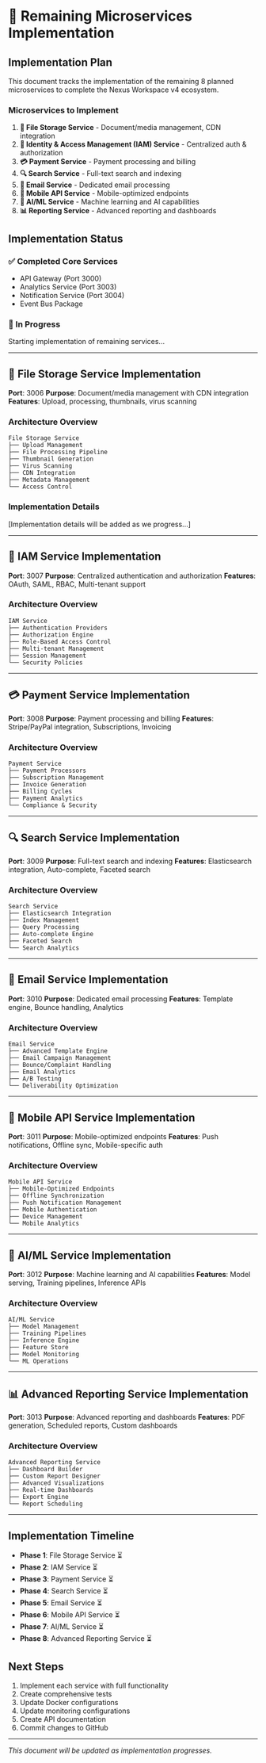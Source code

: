 # 🚀 Remaining Microservices Implementation

## Implementation Plan

This document tracks the implementation of the remaining 8 planned microservices to complete the Nexus Workspace v4 ecosystem.

### Microservices to Implement

1. **📁 File Storage Service** - Document/media management, CDN integration
2. **🔐 Identity & Access Management (IAM) Service** - Centralized auth & authorization  
3. **💳 Payment Service** - Payment processing and billing
4. **🔍 Search Service** - Full-text search and indexing
5. **📧 Email Service** - Dedicated email processing
6. **📱 Mobile API Service** - Mobile-optimized endpoints
7. **🤖 AI/ML Service** - Machine learning and AI capabilities
8. **📊 Reporting Service** - Advanced reporting and dashboards

## Implementation Status

### ✅ Completed Core Services
- API Gateway (Port 3000)
- Analytics Service (Port 3003) 
- Notification Service (Port 3004)
- Event Bus Package

### 🔄 In Progress
Starting implementation of remaining services...

---

## 📁 File Storage Service Implementation

**Port**: 3006
**Purpose**: Document/media management with CDN integration
**Features**: Upload, processing, thumbnails, virus scanning

### Architecture Overview
```
File Storage Service
├── Upload Management
├── File Processing Pipeline
├── Thumbnail Generation
├── Virus Scanning
├── CDN Integration
├── Metadata Management
└── Access Control
```

### Implementation Details
[Implementation details will be added as we progress...]

---

## 🔐 IAM Service Implementation

**Port**: 3007
**Purpose**: Centralized authentication and authorization
**Features**: OAuth, SAML, RBAC, Multi-tenant support

### Architecture Overview
```
IAM Service
├── Authentication Providers
├── Authorization Engine
├── Role-Based Access Control
├── Multi-tenant Management
├── Session Management
└── Security Policies
```

---

## 💳 Payment Service Implementation

**Port**: 3008
**Purpose**: Payment processing and billing
**Features**: Stripe/PayPal integration, Subscriptions, Invoicing

### Architecture Overview
```
Payment Service
├── Payment Processors
├── Subscription Management
├── Invoice Generation
├── Billing Cycles
├── Payment Analytics
└── Compliance & Security
```

---

## 🔍 Search Service Implementation

**Port**: 3009
**Purpose**: Full-text search and indexing
**Features**: Elasticsearch integration, Auto-complete, Faceted search

### Architecture Overview
```
Search Service
├── Elasticsearch Integration
├── Index Management
├── Query Processing
├── Auto-complete Engine
├── Faceted Search
└── Search Analytics
```

---

## 📧 Email Service Implementation

**Port**: 3010
**Purpose**: Dedicated email processing
**Features**: Template engine, Bounce handling, Analytics

### Architecture Overview
```
Email Service
├── Advanced Template Engine
├── Email Campaign Management
├── Bounce/Complaint Handling
├── Email Analytics
├── A/B Testing
└── Deliverability Optimization
```

---

## 📱 Mobile API Service Implementation

**Port**: 3011
**Purpose**: Mobile-optimized endpoints
**Features**: Push notifications, Offline sync, Mobile-specific auth

### Architecture Overview
```
Mobile API Service
├── Mobile-Optimized Endpoints
├── Offline Synchronization
├── Push Notification Management
├── Mobile Authentication
├── Device Management
└── Mobile Analytics
```

---

## 🤖 AI/ML Service Implementation

**Port**: 3012
**Purpose**: Machine learning and AI capabilities
**Features**: Model serving, Training pipelines, Inference APIs

### Architecture Overview
```
AI/ML Service
├── Model Management
├── Training Pipelines
├── Inference Engine
├── Feature Store
├── Model Monitoring
└── ML Operations
```

---

## 📊 Advanced Reporting Service Implementation

**Port**: 3013
**Purpose**: Advanced reporting and dashboards
**Features**: PDF generation, Scheduled reports, Custom dashboards

### Architecture Overview
```
Advanced Reporting Service
├── Dashboard Builder
├── Custom Report Designer
├── Advanced Visualizations
├── Real-time Dashboards
├── Export Engine
└── Report Scheduling
```

---

## Implementation Timeline

- **Phase 1**: File Storage Service ⏳
- **Phase 2**: IAM Service ⏳
- **Phase 3**: Payment Service ⏳
- **Phase 4**: Search Service ⏳
- **Phase 5**: Email Service ⏳
- **Phase 6**: Mobile API Service ⏳
- **Phase 7**: AI/ML Service ⏳
- **Phase 8**: Advanced Reporting Service ⏳

## Next Steps

1. Implement each service with full functionality
2. Create comprehensive tests
3. Update Docker configurations
4. Update monitoring configurations
5. Create API documentation
6. Commit changes to GitHub

---

*This document will be updated as implementation progresses.*
